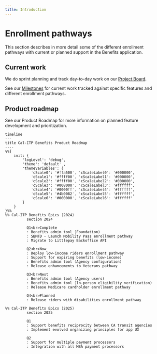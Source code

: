 ```yaml
---
title: Introduction
---
```


# Enrollment pathways

This section describes in more detail some of the different enrollment pathways with current or planned support in the Benefits application.

## Current work

We do sprint planning and track day-to-day work on our [Project Board][board].

See our [Milestones][milestones] for current work tracked against specific features and different enrollment pathways.

## Product roadmap

See our Product Roadmap for more information on planned feature development and prioritization.

```mermaid
timeline
---
title Cal-ITP Benefits Product Roadmap
----
%%{
    init: {
        'logLevel': 'debug',
        'theme': 'default' ,
        'themeVariables': {
            'cScale0': '#ffa500', 'cScaleLabel0': '#000000',
            'cScale1': '#ffff00', 'cScaleLabel1': '#000000',
            'cScale2': '#ffff00', 'cScaleLabel2': '#000000',
            'cScale3': '#008000', 'cScaleLabel3': '#ffffff',
            'cScale4': '#0000ff', 'cScaleLabel4': '#ffffff',
            'cScale5': '#4b0082', 'cScaleLabel5': '#ffffff',
            'cScale6': '#000000', 'cScaleLabel6': '#ffffff'
        }
    }
}%%
%% Cal-ITP Benefits Epics (2024)
          section 2024

          Q1<br>Complete
          : Benefits admin tool (Foundation)
          : SBMTD - Launch Mobility Pass enrollment pathway
          : Migrate to Littlepay Backoffice API

          Q2<br>Now
          : Deploy low-income riders enrollment pathway
          : Support for expiring benefits (low-income)
          : Benefits admin tool (Agency configuration)
          : Release enhancements to Veterans pathway

          Q3<br>Next
          : Benefits admin tool (Agency users)
          : Benefits admin tool (In-person eligibility verification)
          : Release Medicare cardholder enrollment pathway

          Q4<br>Planned
          : Release riders with disabilities enrollment pathway

%% Cal-ITP Benefits Epics (2025)
          section 2025

          Q1
          : Support benefits reciprocity between CA transit agencies
          : Implement evolved organizing principles for app UX

          Q2
          : Support for multiple payment processors
          : Integration with all MSA payment processors
```
[board]: https://github.com/orgs/cal-itp/projects/8/views/1
[milestones]: https://github.com/cal-itp/benefits/milestones
